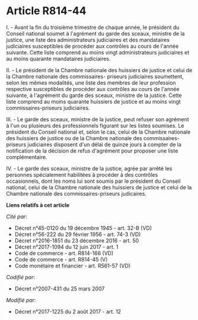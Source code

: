# Article R814-44

I. - Avant la fin du troisième trimestre de chaque année, le président du Conseil national soumet à l'agrément du garde des
sceaux, ministre de la justice, une liste des administrateurs judiciaires et des mandataires judiciaires susceptibles de
procéder aux contrôles au cours de l'année suivante. Cette liste comprend au moins vingt administrateurs judiciaires et au
moins quarante mandataires judiciaires.

II. - Le président de la Chambre nationale des huissiers de justice et celui de la Chambre nationale des commissaires-
priseurs judiciaires soumettent, selon les mêmes modalités, une liste des membres de leur profession respective susceptibles
de procéder aux contrôles au cours de l'année suivante, à l'agrément du garde des sceaux, ministre de la justice. Cette liste
comprend au moins quarante huissiers de justice et au moins vingt commissaires-priseurs judiciaires.

III. - Le garde des sceaux, ministre de la justice, peut refuser son agrément à l'un ou plusieurs des professionnels figurant
sur les listes soumises. Le président du Conseil national et, selon le cas, celui de la Chambre nationale des huissiers de
justice ou de la Chambre nationale des commissaires-priseurs judiciaires disposent d'un délai de quinze jours à compter de la
notification de la décision de refus d'agrément pour proposer une liste complémentaire.

IV. - Le garde des sceaux, ministre de la justice, agrée par arrêté les personnes spécialement habilitées à procéder à des
contrôles occasionnels, dont les noms lui sont soumis par le président du Conseil national, celui de la Chambre nationale des
huissiers de justice et celui de la Chambre nationale des commissaires-priseurs judicaires.

**Liens relatifs à cet article**

_Cité par_:

  - Décret n°45-0120 du 19 décembre 1945 - art. 32-B (VD)
  - Décret n°56-222 du 29 février 1956 - art. 74-3 (VD)
  - Décret n°2016-1851 du 23 décembre 2016 - art. 50
  - Décret n°2017-1094 du 12 juin 2017 - art. 1
  - Code de commerce - art. R814-166 (VD)
  - Code de commerce - art. R814-45 (V)
  - Code monétaire et financier - art. R561-57 (VD)

_Codifié par_:

  - Décret n°2007-431 du 25 mars 2007

_Modifié par_:

  - Décret n°2017-1225 du 2 août 2017 - art. 12
